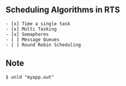 Scheduling Algorithms in RTS
---

	- [x] Time a single task
	- [x] Multi Tasking
	- [x] Semaphores
	- [ ] Message Queues
	- [ ] Round Robin Scheduling


Note
---

	$ unld "myapp.out" 
